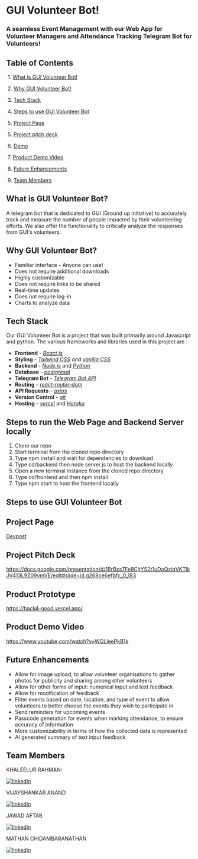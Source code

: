 
# GUI Volunteer Bot!

### A seamless Event Management with our Web App for Volunteer Managers and Attendance Tracking Telegram Bot for Volunteers!

## Table of Contents
&nbsp;1. [What is GUI Volunteer Bot!](#what-is-gui-volunteer-bot)

&nbsp;2. [Why GUI Volunteer Bot!](#why-gui-volunteer-bot)

&nbsp;3. [Tech Stack](#tech-stack)

&nbsp;4. [Steps to use GUI Volunteer Bot](#steps-to-use-gui-volunteer-bot)

&nbsp;5. [Project Page](#project-page)

&nbsp;5. [Project pitch deck](#project-pitch-deck)

&nbsp;6. [Demo](#demo)

&nbsp;7. [Product Demo Video](#product-demo-video)

&nbsp;8. [Future Enhancements](#future-enhancements)

&nbsp;9. [Team Members](#team-members)

## What is GUI Volunteer Bot?
A telegram bot that is dedicated to GUI (Ground up initiative) to  accurately track and measure the number of people impacted by their volunteering efforts. We also offer the functionality to critically analyze the responses from GUI's volunteers.


## Why GUI Volunteer Bot? 

-  Familiar interface - Anyone can use!
-  Does not require additional downloads
-  Highly customizable
-  Does not require links to be shared
-  Real-time updates
-  Does not require log-in
-  Charts to analyze data


## Tech Stack

Our GUI Volunteer Bot is a project that was built primarily around Javascript and python. The various frameworks and libraries used in this project are : 

- **Frontend** - *[React.js](https://legacy.reactjs.org/docs/getting-started.html)*
- **Styling** - *[Tailwind CSS](https://tailwindcss.com/resources) and [vanilla CSS](https://developer.mozilla.org/en-US/docs/Web/CSS)*
- **Backend** - *[Node.js](https://nodejs.org/it/docs)* and *[Python](https://docs.python.org/3/)*
- **Database** - *[postgresql](https://www.postgresql.org/docs/)*
- **Telegram Bot** - *[Telegram Bot API](https://core.telegram.org/bots/api)*
- **Routing** - *[react-router-dom](https://reactrouter.com/en/main)*
- **API Requests** - *[axios](https://axios-http.com/docs/intro)*
- **Version Control** - *[git](https://git-scm.com/doc)*
- **Hosting** - *[vercel](https://vercel.com/docs)* and *[Heroku](https://devcenter.heroku.com/categories/reference)*

## Steps to run the Web Page and Backend Server locally

1. Clone our repo
2. Start terminal from the cloned repo directory
3. Type npm install and wait for dependencies to download
4. Type cd/backend then node server.js to host the backend locally
5. Open a new terminal instance from the cloned repo directory
6. Type cd/frontend and then npm install
7. Type npm start to host the frontend locally

## Steps to use GUI Volunteer Bot

## Project Page
[Devpost](https://devpost.com/software/gui-volunteer-bot)

## Project Pitch Deck

https://docs.google.com/presentation/d/1BrBxs7Fe8CjtYS2t1uDoQziqVKTlkJV413L9Z09vmVE/edit#slide=id.g268ce6efbfc_0_183

## Product Prototype
https://hack4-good.vercel.app/

## Product Demo Video
https://www.youtube.com/watch?v=WQLleePkB1k


## Future Enhancements

-  Allow for image upload, to allow volunteer organisations to gather photos for publicity and sharing among other volunteers
-  Allow for other forms of input: numerical input and text feedback
-  Allow for modification of feedback
-  Filter events based on date, location, and type of event to allow volunteers to better choose the events they wish to participate in
-  Send reminders for upcoming events
-  Passcode generation for events when marking attendance, to ensure accuracy of information
-  More customizability in terms of how the collected data is represented
-  AI generated summary of text input feedback


## Team Members

KHALEELUR RAHMAN:

[![linkedin](https://img.shields.io/badge/LinkedIn-0077B5?style=for-the-badge&logo=linkedin&logoColor=white)](https://www.linkedin.com/in/khaleelur-rahman-a79284262/)

VIJAYSHANKAR ANAND

[![linkedin](https://img.shields.io/badge/LinkedIn-0077B5?style=for-the-badge&logo=linkedin&logoColor=white)](https://www.linkedin.com/in/shankar-anand-417467215/)

JAWAD AFTAB

[![linkedin](https://img.shields.io/badge/LinkedIn-0077B5?style=for-the-badge&logo=linkedin&logoColor=white)](https://www.linkedin.com/in/jawad-a-1786b9111/)


MATHAN CHIDAMBARANATHAN

[![linkedin](https://img.shields.io/badge/LinkedIn-0077B5?style=for-the-badge&logo=linkedin&logoColor=white)](https://www.linkedin.com/in/mathan-chidambaranathan/)
